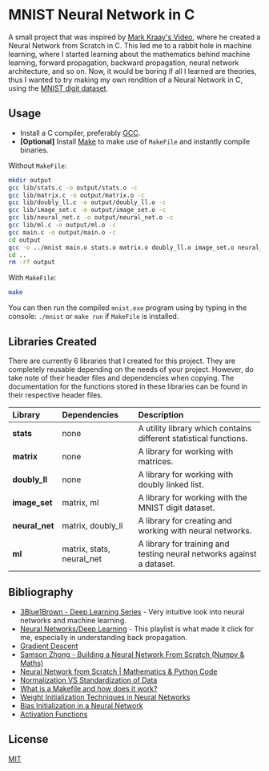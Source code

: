 # MNIST Neural Network in C

A small project that was inspired by [Mark Kraay's Video](https://www.youtube.com/watch?v=ReOxVMxS83o), where he created a Neural Network from Scratch in C. This led me to a rabbit hole in machine learning, where I started learning about the mathematics behind machine learning, forward propagation, backward propagation, neural network architecture, and so on. Now, it would be boring if all I learned are theories, thus I wanted to try making my own rendition of a Neural Network in C, using the [MNIST digit dataset](https://git-disl.github.io/GTDLBench/datasets/mnist_datasets/).

## Usage

- Install a C compiler, preferably [GCC](https://sourceforge.net/projects/mingw-w64/).
- **[Optional]** Install [Make](https://sourceforge.net/projects/ezwinports/files/make-4.3-without-guile-w32-bin.zip/download) to make use of `MakeFile` and instantly compile binaries.

Without `MakeFile`:
```bash
mkdir output
gcc lib/stats.c -o output/stats.o -c
gcc lib/matrix.c -o output/matrix.o -c
gcc lib/doubly_ll.c -o output/doubly_ll.o -c
gcc lib/image_set.c -o output/image_set.o -c
gcc lib/neural_net.c -o output/neural_net.o -c
gcc lib/ml.c -o output/ml.o -c
gcc main.c -o output/main.o -c
cd output
gcc -o ../mnist main.o stats.o matrix.o doubly_ll.o image_set.o neural_net.o ml.o
cd ..
rm -rf output
```
With `MakeFile`:
```bash
make
```

You can then run the compiled `mnist.exe` program using by typing in the console: `./mnist` or `make run` if `MakeFile` is installed.

## Libraries Created

There are currently 6 libraries that I created for this project. They are completely reusable depending on the needs of your project. However, do take note of their header files and dependencies when copying. The documentation for the functions stored in these libraries can be found in their respective header files.

| Library      | Dependencies              | Description |
|:-------------|:--------------------------|:------------|
|**stats**     | none                      | A utility library which contains different statistical functions. |
|**matrix**    | none                      | A library for working with matrices. |
|**doubly_ll** | none                      | A library for working with doubly linked list. |
|**image_set** | matrix, ml                | A library for working with the MNIST digit dataset. |
|**neural_net**| matrix, doubly_ll         | A library for creating and working with neural networks. |
|**ml**        | matrix, stats, neural_net | A library for training and testing neural networks against a dataset. |

## Bibliography
- [3Blue1Brown - Deep Learning Series](https://www.youtube.com/watch?v=aircAruvnKk&list=PLZHQObOWTQDNU6R1_67000Dx_ZCJB-3pi&index=1) - Very intuitive look into neural networks and machine learning.
- [Neural Networks/Deep Learning](https://www.youtube.com/playlist?list=PLblh5JKOoLUIxGDQs4LFFD--41Vzf-ME1) - This playlist is what made it click for me, especially in understanding back propagation.
- [Gradient Descent](https://vitalflux.com/gradient-descent-explained-simply-with-examples/)
- [Samson Zhong - Building a Neural Network From Scratch (Numpy & Maths)](https://www.youtube.com/watch?v=w8yWXqWQYmU&t=1612s)
- [Neural Network from Scratch | Mathematics & Python Code](https://www.youtube.com/watch?v=pauPCy_s0Ok)
- [Normalization VS Standardization of Data](https://stackoverflow.com/questions/63746182/correct-way-of-normalizing-and-scaling-the-mnist-dataset)
- [What is a Makefile and how does it work?](https://opensource.com/article/18/8/what-how-makefile)
- [Weight Initialization Techniques in Neural Networks](https://towardsdatascience.com/weight-initialization-techniques-in-neural-networks-26c649eb3b78)
- [Bias Initialization in a Neural Network](https://medium.com/@glenmeyerowitz/bias-initialization-in-a-neural-network-2e5d26fed0f0)
- [Activation Functions](https://ml-cheatsheet.readthedocs.io/en/latest/activation_functions.html)
## License
[MIT](https://github.com/LaplaceXD/mnist-neural-network/blob/master/LICENSE)